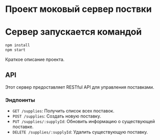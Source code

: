 # Проект моковый сервер поствки

# Сервер запускается командой

```bash
npm install
npm start 
```

Краткое описание проекта.

## API

Этот сервер предоставляет RESTful API для управления поставками.

### Эндпоинты

- `GET /supplies`: Получить список всех поставок.
- `POST /supplies`: Создать новую поставку.
- `PUT /supplies/:supplyId`: Обновить информацию о существующей поставке.
- `DELETE /supplies/:supplyId`: Удалить существующую поставку.
